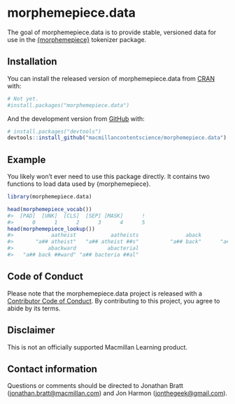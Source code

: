 
<!-- README.md is generated from README.Rmd. Please edit that file -->

# morphemepiece.data

<!-- badges: start -->
<!-- badges: end -->

The goal of morphemepiece.data is to provide stable, versioned data for
use in the
[{morphemepiece}](https://github.com/macmillancontentscience/morphemepiece)
tokenizer package.

## Installation

You can install the released version of morphemepiece.data from
[CRAN](https://CRAN.R-project.org) with:

``` r
# Not yet.
#install.packages("morphemepiece.data")
```

And the development version from [GitHub](https://github.com/) with:

``` r
# install.packages("devtools")
devtools::install_github("macmillancontentscience/morphemepiece.data")
```

## Example

You likely won’t ever need to use this package directly. It contains two
functions to load data used by {morphemepiece}.

``` r
library(morphemepiece.data)

head(morphemepiece_vocab())
#>  [PAD]  [UNK]  [CLS]  [SEP] [MASK]      ! 
#>      0      1      2      3      4      5
head(morphemepiece_lookup())
#>            aatheist           aatheists               aback              abacks 
#>       "a## atheist"   "a## atheist ##s"          "a## back"      "a## back ##s" 
#>           abackward          abacterial 
#>   "a## back ##ward" "a## bacteria ##al"
```

## Code of Conduct

Please note that the morphemepiece.data project is released with a
[Contributor Code of
Conduct](https://contributor-covenant.org/version/2/0/CODE_OF_CONDUCT.html).
By contributing to this project, you agree to abide by its terms.

## Disclaimer

This is not an officially supported Macmillan Learning product.

## Contact information

Questions or comments should be directed to Jonathan Bratt
(<jonathan.bratt@macmillan.com>) and Jon Harmon
(<jonthegeek@gmail.com>).
